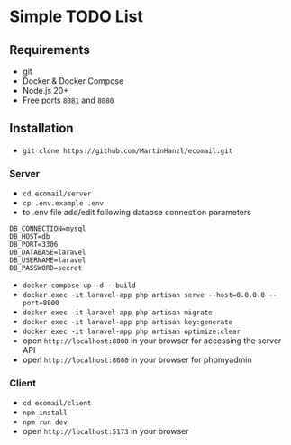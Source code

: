 # Simple TODO List

## Requirements
- git
- Docker & Docker Compose
- Node.js 20+
- Free ports `8081` and `8080` 

## Installation
- `git clone https://github.com/MartinHanzl/ecomail.git`

### Server
- `cd ecomail/server`
- `cp .env.example .env`
- to .env file add/edit following databse connection parameters
```
DB_CONNECTION=mysql
DB_HOST=db
DB_PORT=3306
DB_DATABASE=laravel
DB_USERNAME=laravel
DB_PASSWORD=secret
```
- `docker-compose up -d --build`
- `docker exec -it laravel-app php artisan serve --host=0.0.0.0 --port=8000`
- `docker exec -it laravel-app php artisan migrate`
- `docker exec -it laravel-app php artisan key:generate`
- `docker exec -it laravel-app php artisan optimize:clear`
- open `http://localhost:8000` in your browser for accessing the server API
- open `http://localhost:8080` in your browser for phpmyadmin

### Client
- `cd ecomail/client`
- `npm install`
- `npm run dev`
- open `http://localhost:5173` in your browser

